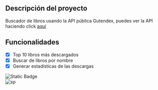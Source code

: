 ## Descripción del proyecto
Buscador de libros usando la API pública Gutendex, puedes ver la API haciendo click [aquí](http://gutendex.com/)

## Funcionalidades
- [x] Top 10 libros más descargados
- [x] Buscar de libros por nombre
- [x] Generar estadísticas de las descargas

![Static Badge](https://img.shields.io/badge/java-white?style=for-the-badge&logo=openjdk&logoColor=white&labelColor=black)
</br>
![sp](https://img.shields.io/badge/SPRING-white?style=for-the-badge&logo=spring&logoColor=white&labelColor=%236DB33F)
